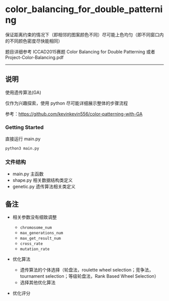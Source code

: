 # color_balancing_for_double_patterning

保证距离约束的情况下（即相邻的图案颜色不同）尽可能上色均匀（即不同窗口内的不同颜色密度尽快能相同）

题目详细参考 ICCAD2015赛题 Color Balancing for Double Patterning 或者 Project-Color-Balancing.pdf

---

## 说明

使用遗传算法(GA)

仅作为兴趣探索，使用 python 尽可能详细展示整体的步骤流程

参考：https://github.com/kevinkevin556/color-patterning-with-GA

### Getting Started

直接运行 main.py
    
    python3 main.py

### 文件结构

* main.py    主函数
* shape.py   相关数据结构类定义
* genetic.py 遗传算法相关类定义

## 备注

* 相关参数没有细致调整 

  * `chromosome_num` 
  * `max_generations_num`
  * `max_get_result_num`
  * `cross_rate`
  * `mutation_rate`
  

* 优化算法
  
  * 遗传算法的个体选择（轮盘法，roulette wheel selection；竞争法，tournament selection；等级轮盘法，Rank Based Wheel Selection）
  * 选择其他优化算法

* 优化评分
